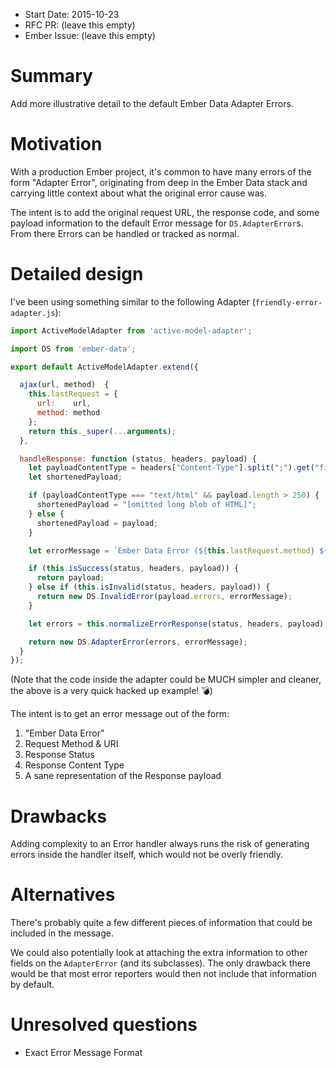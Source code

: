 - Start Date: 2015-10-23
- RFC PR: (leave this empty)
- Ember Issue: (leave this empty)

# Summary

Add more illustrative detail to the default Ember Data Adapter Errors.

# Motivation

With a production Ember project, it's common to have many errors of the form "Adapter Error",
originating from deep in the Ember Data stack and carrying little context about what the
original error cause was.

The intent is to add the original request URL, the response code, and some payload information
to the default Error message for `DS.AdapterError`s. From there Errors can be handled or
tracked as normal.

# Detailed design

I've been using something similar to the following Adapter (`friendly-error-adapter.js`):

```js
import ActiveModelAdapter from 'active-model-adapter';

import DS from 'ember-data';

export default ActiveModelAdapter.extend({

  ajax(url, method)  {
    this.lastRequest = {
      url:    url,
      method: method
    };
    return this._super(...arguments);
  },

  handleResponse: function (status, headers, payload) {
    let payloadContentType = headers["Content-Type"].split(";").get("firstObject");
    let shortenedPayload;

    if (payloadContentType === "text/html" && payload.length > 250) {
      shortenedPayload = "[omitted long blob of HTML]";
    } else {
      shortenedPayload = payload;
    }

    let errorMessage = `Ember Data Error (${this.lastRequest.method} ${this.lastRequest.url} returned a ${status}). \n Payload (${payloadContentType}): \n\n ${shortenedPayload}`;

    if (this.isSuccess(status, headers, payload)) {
      return payload;
    } else if (this.isInvalid(status, headers, payload)) {
      return new DS.InvalidError(payload.errors, errorMessage);
    }

    let errors = this.normalizeErrorResponse(status, headers, payload);

    return new DS.AdapterError(errors, errorMessage);
  }
});
```

(Note that the code inside the adapter could be MUCH simpler and cleaner, the above
is a very quick hacked up example! :bomb:)

The intent is to get an error message out of the form:

 1. "Ember Data Error"
 2. Request Method & URI
 3. Response Status
 4. Response Content Type
 5. A sane representation of the Response payload

# Drawbacks

Adding complexity to an Error handler always runs the risk of generating errors inside
the handler itself, which would not be overly friendly.

# Alternatives

There's probably quite a few different pieces of information that could be included
in the message.

We could also potentially look at attaching the extra information to other fields on
the `AdapterError` (and its subclasses). The only drawback there would be that most
error reporters would then not include that information by default.

# Unresolved questions

 * Exact Error Message Format
